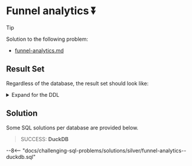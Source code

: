 # Funnel analytics ⏬

> [!TIP]
>
> Solution to the following problem:
>
> - [funnel-analytics.md](../../problems/silver/funnel-analytics.md)

## Result Set

Regardless of the database, the result set should look like:

<details>
<summary>Expand for the DDL</summary>
--8<-- "docs/challenging-sql-problems/solutions/silver/funnel-analytics.sql"
</details>

## Solution

Some SQL solutions per database are provided below.

[//]: # "What about a solution like: https://popsql.com/sql-templates/marketing/running-a-funnel-analysis"

<!-- prettier-ignore -->
> SUCCESS: **DuckDB**
>
--8<-- "docs/challenging-sql-problems/solutions/silver/funnel-analytics--duckdb.sql"
